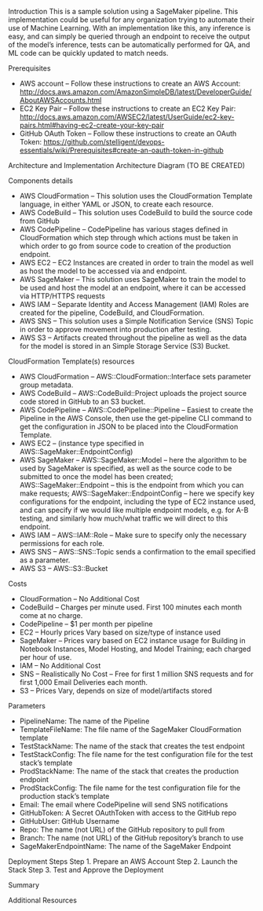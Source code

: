 Introduction
This is a sample solution using a SageMaker pipeline.  This implementation could be useful for any organization trying to automate their use of Machine Learning.  With an implementation like this, any inference is easy, and can simply be queried through an endpoint to receive the output of the model’s inference, tests can be automatically performed for QA, and ML code can be quickly updated to match needs.

Prerequisites
- AWS account – Follow these instructions to create an AWS Account: http://docs.aws.amazon.com/AmazonSimpleDB/latest/DeveloperGuide/AboutAWSAccounts.html
- EC2 Key Pair – Follow these instructions to create an EC2 Key Pair: http://docs.aws.amazon.com/AWSEC2/latest/UserGuide/ec2-key-pairs.html#having-ec2-create-your-key-pair
- GitHub OAuth Token – Follow these instructions to create an OAuth Token: https://github.com/stelligent/devops-essentials/wiki/Prerequisites#create-an-oauth-token-in-github

Architecture and Implementation
  Architecture Diagram
  (TO BE CREATED)

  Components details
  - AWS CloudFormation – This solution uses the CloudFormation Template language, in either YAML or JSON, to create each resource.
  - AWS CodeBuild – This solution uses CodeBuild to build the source code from GitHub
  - AWS CodePipeline – CodePipeline has various stages defined in CloudFormation which step through which actions must be taken in which order to go from source code to creation of the production endpoint.
  - AWS EC2 – EC2 Instances are created in order to train the model as well as host the model to be accessed via and endpoint.  
  - AWS SageMaker – This solution uses SageMaker to train the model to be used and host the model at an endpoint, where it can be accessed via HTTP/HTTPS requests
  - AWS IAM – Separate Identity and Access Management (IAM) Roles are created for the pipeline, CodeBuild, and CloudFormation.
  - AWS SNS – This solution uses a Simple Notification Service (SNS) Topic in order to approve movement into production after testing.
  - AWS S3 – Artifacts created throughout the pipeline as well as the data for the model is stored in an Simple Storage Service (S3) Bucket.

CloudFormation Template(s) resources
  - AWS CloudFormation – AWS::CloudFormation::Interface sets parameter group metadata.
  - AWS CodeBuild – AWS::CodeBuild::Project uploads the project source code stored in GitHub to an S3 bucket.
  - AWS CodePipeline – AWS::CodePipeline::Pipeline – Easiest to create the Pipeline in the AWS Console, then use the get-pipeline CLI command to get the configuration in JSON to be placed into the CloudFormation Template.
  - AWS EC2 – (instance type specified in AWS::SageMaker::EndpointConfig)
  - AWS SageMaker – AWS::SageMaker::Model – here the algorithm to be used by SageMaker is specified, as well as the source code to be submitted to once the model has been created;
    AWS::SageMaker::Endpoint – this is the endpoint from which you can make requests;
    AWS::SageMaker::EndpointConfig – here we specify key configurations for the endpoint, including the type of EC2 instance used, and can specify if we would like multiple endpoint models, e.g. for A-B testing, and similarly how much/what traffic we will direct to this endpoint.
  - AWS IAM – AWS::IAM::Role – Make sure to specify only the necessary permissions for each role.
  - AWS SNS – AWS::SNS::Topic sends a confirmation to the email specified as a parameter.
  - AWS S3 – AWS::S3::Bucket

Costs
- CloudFormation – No Additional Cost
- CodeBuild – Charges per minute used. First 100 minutes each month come at no charge.
- CodePipeline – $1 per month per pipeline
- EC2 – Hourly prices Vary based on size/type of instance used
- SageMaker – Prices vary based on EC2 instance usage for Building in Notebook Instances, Model Hosting, and Model Training; each charged per hour of use.
- IAM – No Additional Cost
- SNS – Realistically No Cost – Free for first 1 million SNS requests and for first 1,000 Email Deliveries each month.
- S3 – Prices Vary, depends on size of model/artifacts stored

Parameters
- PipelineName: The name of the Pipeline
- TemplateFileName: The file name of the SageMaker CloudFormation template
- TestStackName: The name of the stack that creates the test endpoint
- TestStackConfig: The file name for the test configuration file for the test stack’s template
- ProdStackName: The name of the stack that creates the production endpoint
- ProdStackConfig: The file name for the test configuration file for the production stack’s template
- Email: The email where CodePipeline will send SNS notifications
- GitHubToken: A Secret OAuthToken with access to the GitHub repo
- GitHubUser: GitHub Username
- Repo: The name (not URL) of the GitHub repository to pull from
- Branch: The name (not URL) of the GitHub repository’s branch to use
- SageMakerEndpointName: The name of the SageMaker Endpoint


Deployment Steps
  Step 1. Prepare an AWS Account
  Step 2. Launch the Stack
  Step 3. Test and Approve the Deployment

Summary

Additional Resources
